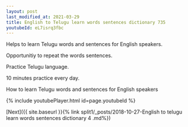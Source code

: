 ```yaml
---
layout: post
last_modified_at: 2021-03-29
title: English to Telugu learn words sentences dictionary 735 
youtubeId: eL7isrq3fbc
---
```

 
 
Helps to learn Telugu words and sentences for English speakers.

Opportunitiy to repeat the words sentences. 

Practice Telugu language. 
 
10 minutes practice every day. 
 
How to learn Telugu words and sentences for English speakers 
 
{% include youtubePlayer.html id=page.youtubeId %}
 
 
[Next]({{ site.baseurl }}{% link  split1/_posts/2018-10-27-English to telugu learn words sentences dictionary 4 .md%})
 

